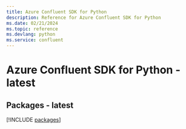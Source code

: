 ```yaml
---
title: Azure Confluent SDK for Python
description: Reference for Azure Confluent SDK for Python
ms.date: 02/21/2024
ms.topic: reference
ms.devlang: python
ms.service: confluent
---
```

# Azure Confluent SDK for Python - latest
## Packages - latest
[!INCLUDE [packages](confluent-index.md)]